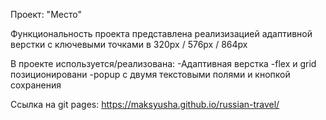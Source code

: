 Проект: "Место"

Функциональность проекта представлена реализизацией адаптивной верстки с ключевыми точками в 320px / 576px / 864px

В проекте используется/реализована:
-Адаптивная верстка
-flex и grid позиционировани
-popup с двумя текстовыми полями и кнопкой сохранения

Ссылка на git pages: https://maksyusha.github.io/russian-travel/
